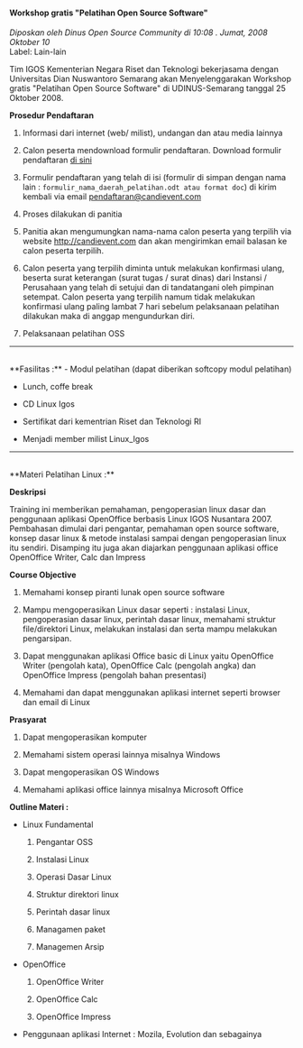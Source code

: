 #### Workshop gratis "Pelatihan Open Source Software"
_Diposkan oleh Dinus Open Source Community di 10:08 . Jumat, 2008 Oktober 10_
<br>
Label: Lain-lain


Tim IGOS Kementerian Negara Riset dan Teknologi bekerjasama dengan Universitas Dian Nuswantoro Semarang akan Menyelenggarakan Workshop gratis "Pelatihan Open Source Software" di UDINUS-Semarang tanggal 25 Oktober 2008.

**Prosedur Pendaftaran**
1. Informasi dari internet (web/ milist), undangan dan atau media lainnya

2. Calon peserta mendownload formulir pendaftaran. Download formulir pendaftaran [di sini](http://www.candievent.com/formulir.doc)

3. Formulir pendaftaran yang telah di isi (formulir di simpan dengan nama lain : `formulir_nama_daerah_pelatihan.odt atau format doc`) di kirim kembali via email pendaftaran@candievent.com

4. Proses dilakukan di panitia

5. Panitia akan mengumungkan nama-nama calon peserta yang terpilih via website http://candievent.com dan akan mengirimkan email balasan ke calon peserta terpilih.

6. Calon peserta yang terpilih diminta untuk melakukan konfirmasi ulang, beserta surat keterangan (surat tugas / surat dinas) dari Instansi / Perusahaan yang telah di setujui dan di tandatangani oleh pimpinan setempat. Calon peserta yang terpilih namum tidak melakukan konfirmasi ulang paling lambat 7 hari sebelum pelaksanaan pelatihan dilakukan maka di anggap mengundurkan diri.

7. Pelaksanaan pelatihan OSS

----------------------------------------------------------------------------------

<br>
**Fasilitas :**
- Modul pelatihan (dapat diberikan softcopy modul pelatihan)

- Lunch, coffe break

- CD Linux Igos

- Sertifikat dari kementrian Riset dan Teknologi RI

- Menjadi member milist Linux_Igos

---------------------------------------------------------------------------------

<br>
**Materi Pelatihan Linux :**

**Deskripsi**

Training ini memberikan pemahaman, pengoperasian linux dasar dan penggunaan aplikasi OpenOffice berbasis Linux IGOS Nusantara 2007. Pembahasan dimulai dari pengantar, pemahaman open source software, konsep dasar linux & metode instalasi sampai dengan pengoperasian linux itu sendiri. Disamping itu juga akan diajarkan penggunaan aplikasi office OpenOffice Writer, Calc dan Impress

**Course Objective**

1. Memahami konsep piranti lunak open source software

2. Mampu mengoperasikan Linux dasar seperti : instalasi Linux, pengoperasian dasar linux, perintah dasar linux, memahami struktur file/direktori Linux, melakukan instalasi dan serta mampu melakukan pengarsipan.

3. Dapat menggunakan aplikasi Office basic di Linux yaitu OpenOffice Writer (pengolah kata), OpenOffice Calc (pengolah angka) dan OpenOffice Impress (pengolah bahan presentasi)

4. Memahami dan dapat menggunakan aplikasi internet seperti browser dan email di Linux

**Prasyarat**


1. Dapat mengoperasikan komputer

2. Memahami sistem operasi lainnya misalnya Windows

3. Dapat mengoperasikan OS Windows

4. Memahami aplikasi office lainnya misalnya Microsoft Office


**Outline Materi :**

* Linux Fundamental

	1. Pengantar OSS

	2. Instalasi Linux

	3. Operasi Dasar Linux

	4. Struktur direktori linux

	5. Perintah dasar linux

	6. Managamen paket

	7. Managemen Arsip


* OpenOffice

	1. OpenOffice Writer

	2. OpenOffice Calc

	3. OpenOffice Impress

* Penggunaan aplikasi Internet : Mozila, Evolution dan sebagainya
